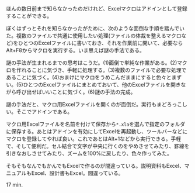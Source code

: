 ほんの数日前まで知らなかったのだけれど、Excelマクロはアドインとして登録することができる。

ぼくはずっとそれを知らなかったがために、次のような面倒な手順を踏んでいた。複数のファイルで共通に使用したい処理(ファイルの体裁を整えるマクロなど)をひとつのExcelファイルに書いておき、それを作業前に開いて、必要ならAlt+F8からマクロを実行する。いま思えば謎の手法である。

謎の手法が生まれるまでの思考はこうだ。(1)面倒で単純な作業がある。(2)マクロを作れることに気づき、手軽に処理する。(3)複数のファイルで必要な処理であることに気づく。(4)おまけにマクロをうめこんだままにすると色々とまずい。(5)ひとつのExcelファイルにまとめておいて、他のExcelファイルを開きながら呼び出せばいいことに気づく。(6)謎の手法の完成。

謎の手法だと、マクロ用Excelファイルを開くのが面倒だ。実行もまどろっこしい。そこでアドインである。

マクロ用Excelファイルを名前を付けて保存から`*.xla`を選んで指定のフォルダに保存する。あとはアドインを有効にしてExcelを再起動し、ツールバーなどにマクロを登録してやれば良い。これであとはAlt+1などから実行できる。手軽で、そして便利だ。セル結合で文字が中央に行くのをやめさせてみたり、罫線を引きなおしさせてみたり、ズームを100%に戻したり、色々作ってみた。

そもそもなんでもかんでもExcelで作るのが間違っている。説明資料もExcel、マニュアルもExcel、設計書もExcel。間違っている。

17 min.
